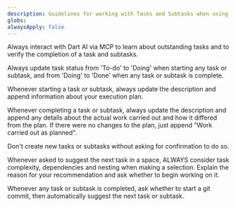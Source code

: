 ```yaml
---
description: Guidelines for working with Tasks and Subtasks when using Dart AI task manager.
globs: 
alwaysApply: false
---
```


Always interact with Dart AI via MCP to learn about outstanding tasks and to verify the completion of a task and subtasks.

Always update task status from 'To-do' to 'Doing' when starting any task or subtask, and from 'Doing' to 'Done' when any task or subtask is complete.

Whenever starting a task or subtask, always update the description and append information about your execution plan.

Whenever completing a task or subtask, always update the description and append any details about the actual work carried out and how it differed from the plan. If there were no changes to the plan, just append "Work carried out as planned".

Don't create new tasks or subtasks without asking for confirmation to do so.

Whenever asked to suggest the next task in a space, ALWAYS consider task complexity, dependencies and nesting when making a selection. Explain the reason for your recommendation and ask whether to begin working on it.

Whenever any task or subtask is completed, ask whether to start a git commit, then automatically suggest the next task or subtask.

